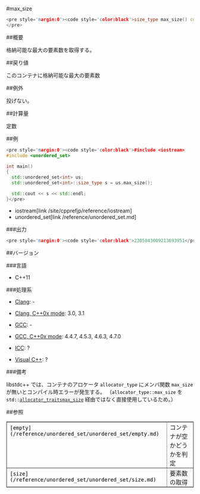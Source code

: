 #max_size
```cpp
<pre style='margin:0'><code style='color:black'>size_type max_size() const noexcept;
</pre>
```

##概要

格納可能な最大の要素数を取得する。


##戻り値

このコンテナに格納可能な最大の要素数


##例外

投げない。


##計算量

定数


##例

```cpp
<pre style='margin:0'><code style='color:black'>#include <iostream>
#include <unordered_set>

int main()
{
  std::unordered_set<int> us;
  std::unordered_set<int>::size_type s = us.max_size();

  std::cout << s << std::endl;
}</pre>
```
* iostream[link /site/cpprefjp/reference/iostream]
* unordered_set[link /reference/unordered_set.md]

###出力

```cpp
<pre style='margin:0'><code style='color:black'>2305843009213693951</pre>
```

##バージョン


###言語

- C++11

###処理系

- [Clang](/implementation#clang.md): -

- [Clang, C++0x mode](/implementation#clang.md): 3.0, 3.1

- [GCC](/implementation#gcc.md): -

- [GCC, C++0x mode](/implementation#gcc.md): 4.4.7, 4.5.3, 4.6.3, 4.7.0

- [ICC](/implementation#icc.md): ?

- [Visual C++](/implementation#visual_cpp.md): ?

###備考

libstdc++ では、コンテナのアロケータ <code style='color:black'>allocator_type</code> にメンバ関数 <code style='color:black'>max_size</code> が無いとコンパイル時エラーが発生する。
（<code style='color:black'>allocator_type::max_size</code> を <code style='color:black'>std::[allocator_traits](/site/cpprefjp/reference/memory/allocator_traits)[max_size](/site/cpprefjp/reference/memory/allocator_traits/max_size)</code> 経由ではなく直接使用しているため。）


##参照

<table style='border-collapse:collapse;border-color:rgb(136,136,136);border-width:1px' cellspacing='0' bordercolor='#888' border='1'>
<tbody>
<tr style='height:17px'>
<td style='padding:1px 0.5em;vertical-align:baseline'><code style='color:black'>[empty](/reference/unordered_set/unordered_set/empty.md)</code></td>
<td style='padding:1px 0.5em;vertical-align:baseline'>コンテナが空かどうかを判定</td>
</tr>
<tr style='height:17px'>
<td style='padding:1px 0.5em;vertical-align:baseline'><code style='color:black'>[size](/reference/unordered_set/unordered_set/size.md)</code></td>
<td style='padding:1px 0.5em;vertical-align:baseline'>要素数の取得</td>
</tr>
</tbody>
</table>